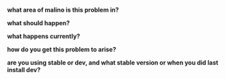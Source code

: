 **what area of malino is this problem in?**



**what should happen?**



**what happens currently?**



**how do you get this problem to arise?**



**are you using stable or dev, and what stable version or when you did last install dev?**


